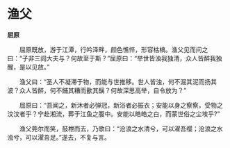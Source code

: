 # 渔父

**屈原**

　　屈原既放，游于江潭，行吟泽畔，颜色憔悴，形容枯槁。渔父见而问之曰：“子非三闾大夫与？何故至于斯？”屈原曰：“举世皆浊我独清，众人皆醉我独醒，是以见放。”

　　渔父曰：“圣人不凝滞于物，而能与世推移。世人皆浊，何不淈其泥而扬其波？众人皆醉，何不餔其糟而歠其醨？何故深思高举，自令放为？”

　　屈原曰：“吾闻之，新沐者必弹冠，新浴者必振衣；安能以身之察察，受物之汶汶者乎？宁赴湘流，葬于江鱼之腹中。安能以皓皓之白，而蒙世俗之尘埃乎?”

　　渔父莞尔而笑，鼓枻而去，乃歌曰：“沧浪之水清兮，可以濯吾缨；沧浪之水浊兮，可以濯吾足。”遂去，不复与言。